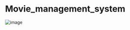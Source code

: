 # Movie_management_system

![image](https://github.com/PhamChiXuan1/Movie_management_system/assets/98084575/52543cdd-131b-4d9d-99bd-09837ff6ec47)
